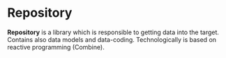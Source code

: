 # Repository

**Repository** is a library which is responsible to getting data into the target. Contains also data models and data-coding. Technologically is based on reactive programming (Combine). 
